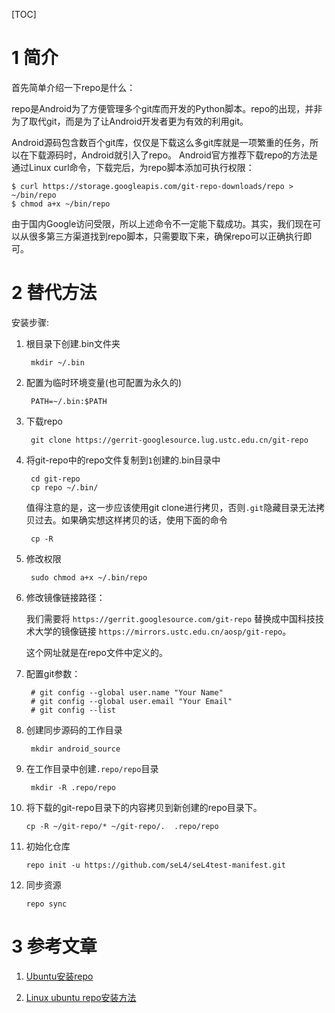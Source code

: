 [TOC]

# 1 简介

首先简单介绍一下repo是什么：

repo是Android为了方便管理多个git库而开发的Python脚本。repo的出现，并非为了取代git，而是为了让Android开发者更为有效的利用git。

Android源码包含数百个git库，仅仅是下载这么多git库就是一项繁重的任务，所以在下载源码时，Android就引入了repo。 Android官方推荐下载repo的方法是通过Linux curl命令，下载完后，为repo脚本添加可执行权限：

    $ curl https://storage.googleapis.com/git-repo-downloads/repo > ~/bin/repo
    $ chmod a+x ~/bin/repo

由于国内Google访问受限，所以上述命令不一定能下载成功。其实，我们现在可以从很多第三方渠道找到repo脚本，只需要取下来，确保repo可以正确执行即可。

# 2 替代方法

安装步骤:

1. 根目录下创建.bin文件夹

        mkdir ~/.bin

2. 配置为临时环境变量(也可配置为永久的)

        PATH=~/.bin:$PATH

3. 下载repo

        git clone https://gerrit-googlesource.lug.ustc.edu.cn/git-repo

4. 将git-repo中的repo文件复制到`1`创建的.bin目录中

        cd git-repo
        cp repo ~/.bin/

    值得注意的是，这一步应该使用git clone进行拷贝，否则`.git`隐藏目录无法拷贝过去。如果确实想这样拷贝的话，使用下面的命令

        cp -R 

5. 修改权限

        sudo chmod a+x ~/.bin/repo

6. 修改镜像链接路径：

    我们需要将 `https://gerrit.googlesource.com/git-repo`  替换成中国科技技术大学的镜像链接  `https://mirrors.ustc.edu.cn/aosp/git-repo`。

    这个网址就是在repo文件中定义的。

7. 配置git参数：

        # git config --global user.name "Your Name"
        # git config --global user.email "Your Email"
        # git config --list

    
8. 创建同步源码的工作目录

        mkdir android_source

9. 在工作目录中创建`.repo/repo`目录

        mkdir -R .repo/repo

10. 将下载的git-repo目录下的内容拷贝到新创建的repo目录下。

        cp -R ~/git-repo/* ~/git-repo/.  .repo/repo

11. 初始化仓库

        repo init -u https://github.com/seL4/seL4test-manifest.git

12. 同步资源

        repo sync

# 3 参考文章

1. [Ubuntu安装repo](https://blog.csdn.net/haolask/article/details/102826032)

2. [Linux ubuntu repo安装方法](https://blog.csdn.net/u010117864/article/details/88805136)